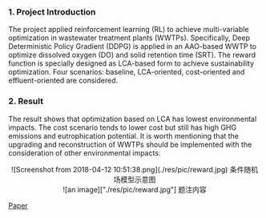 ### 1. Project Introduction
The project applied reinforcement learning (RL) to achieve multi-variable optimization in wastewater treatment plants (WWTPs). Specifically, Deep Deterministic Policy Gradient (DDPG) is applied in an AAO-based WWTP to optimize dissolved oxygen (DO) and solid retention time (SRT). The reward function is specially designed as LCA-based form to achieve sustainability optimization. Four scenarios: baseline, LCA-oriented, cost-oriented and effluent-oriented are considered.

### 2. Result
The result shows that optimization based on LCA has lowest environmental impacts. The cost scenario tends to lower cost but still has high GHG emissions and eutrophication potential. It is worth mentioning that the upgrading and reconstruction of WWTPs should be implemented with the consideration of other environmental impacts.


<div align="center">![Screenshot from 2018-04-12 10:51:38.png](./res/pic/reward.jpg) 条件随机场模型示意图 </div>
<div align="center">![an image]["./res/pic/reward.jpg"] 题注内容 </div>


[Paper](http://www.google.com) 

